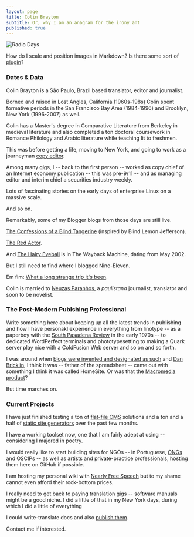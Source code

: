 ```yaml
---
layout: page
title: Colin Brayton
subtitle: Or, why I am an anagram for the irony ant
published: true
---
```


![Radio 
Days](https://raw.githubusercontent.com/Braytonio/Braytonio.github.io/master/img/radio250.png)

How do I scale and position images in Markdown? Is there some sort of 
[plugin](https://github.com/datenstrom/yellow-plugins/tree/master/image)?

### Dates & Data

Colin Brayton is a São Paulo, Brazil based translator, editor and 
journalist.

Borned and raised in Lost Angles, California (1960s-198s) Colin spent 
formative periods in the San Francisco Bay Area (1984-1996) and 
Brooklyn, New York (1996-2007) as well. 
 
Colin has a Master's degree in Comparative Literature from Berkeley in 
medieval literature and also completed a ton doctoral coursework in 
Romance Philology and Arabic literature while teaching lit to freshmen.

This was before getting a life, moving to New York, and going to work as 
a journeyman [copy editor](http://www.copydesk.org/). 

Among many gigs, I -- back to the first person -- worked as copy chief of an Internet economy publication -- this was pre-9/11 -- and as managing editor and interim chief a securities industry weekly. 

Lots of fascinating stories on the early days of enterprise Linux on a massive scale. 

And so on. 

Remarkably, some of my Blogger blogs from those days are still live. 

[The Confessions of a Blind 
Tangerine](http://blindtangerine.blogspot.com.br/) (inspired by Blind 
Lemon Jefferson).

[The Red Actor](http://blindtangerine.blogspot.com.br/). 

And [The Hairy Eyeball](https://web.archive.org/web/*/http://hairyeyeball.net) is in The Wayback Machine, dating from May 2002. 

But I still need to find where I blogged Nine-Eleven.

Em fim: [What a long strange trip it's 
been](https://www.youtube.com/watch?v=pafY6sZt0FE).

Colin is married to [Neuzas Paranhos](https://www.facebook.com/neuza.paranhos), a *paulistana* journalist, translator and soon to be novelist. 

### The Post-Modern Publshing Professional

Write something here about keeping up all the latest trends in 
publishing and how I have personakl experience in everything from linotype -- as a paperboy with the [South Pasadena Review](https://www.facebook.com/South-Pasadena-Review-629113357233067/) in the early 1970s -- to dedicated WordPerfect terminals and phototypesetting to making a Quark server play nice with a ColdFusion Web server and so on and so forth.

I was around when [blogs were invented and designated as such](https://en.wikipedia.org/wiki/History_of_blogging#2001.E2.80.932004) and [Dan Bricklin](https://en.wikipedia.org/wiki/Dan_Bricklin), I think it was -- father of the spreadsheet -- came out with something I think it was called HomeSite. Or was that the [Macromedia product](https://en.wikipedia.org/wiki/Macromedia_HomeSite)? 

But time marches on.

### Current Projects

I have just finished testing a ton of [flat-file 
CMS](http://www.flatphile.co/) solutions and a ton and a half of 
[static site generators](https://www.staticgen.com/) over the past few 
months.

I have a working toolset now, one that I am fairly adept at using -- 
considering I majored in poetry. 

I would really like to start building sites for NGOs -- in Portuguese, 
[ONGs](http://www.abong.org.br/links.php) and OSCIPs -- as well as 
artists and private-practice professionals, hosting them here on GitHub 
if possible.

I am hosting my personal wiki with [Nearly Free Speech](http://sambodianas.nfshost.com/) but to my shame cannot even afford their rock-bottom prices. 

I really need to get back to paying translation gigs -- software manuals 
might be a good niche. I did a little of that in my New York days, 
during which I did a little of everything 

I could write-translate docs and also [publish them](https://readthedocs.org/).   

Contact me if interested. 
